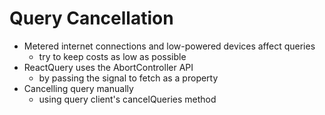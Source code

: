 # Query Cancellation

- Metered internet connections and low-powered devices affect queries
  - try to keep costs as low as possible
- ReactQuery uses the AbortController API
  - by passing the signal to fetch as a property
- Cancelling query manually
  - using query client's cancelQueries method